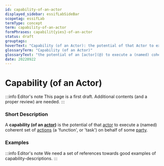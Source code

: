 ```yaml
---
id: capability-of-an-actor
displayed_sidebar: essifLabSideBar
scopetag: essifLab
termType: concept
term: capability-of-an-actor
formPhrases: capabilit{yies}-of-an-actor
status: draft
grouptags:
hoverText: "Capability (of an Actor): the potential of that Actor to execute a (named) coherent set of Actions (a 'function', or 'task') on behalf of some Party."
glossaryTerm: "Capability (of an Actor)"
glossaryText: "the potential of an [actor](@) to execute a (named) coherent set of [action](@) (a 'function', or 'task') on behalf of some [party](@)."
date: 20220922
---
```


# Capability (of an Actor)

:::info Editor's note
This page is a first draft. Additional contents (and a proper review) are needed.
:::
### Short Description

A **capability (of an [actor](@))** is the potential of that [actor](@) to execute a (named) coherent set of [actions](@) (a 'function', or 'task') on behalf of some [party](@).

### Examples

:::info Editor's note
We need a set of references towards good examples of capability-descriptions.
:::